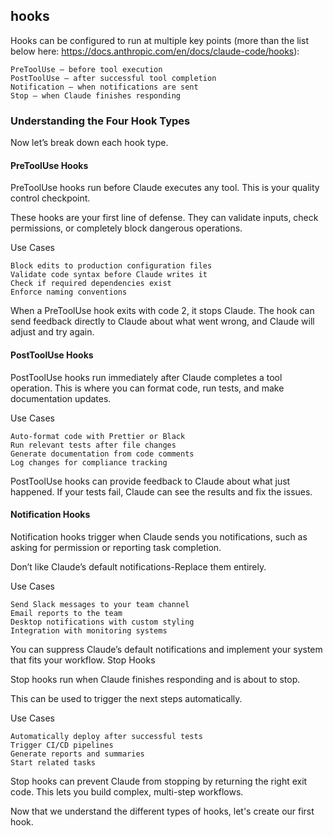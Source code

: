 ## hooks

Hooks can be configured to run at multiple key points (more than the list below here: https://docs.anthropic.com/en/docs/claude-code/hooks):

    PreToolUse — before tool execution
    PostToolUse — after successful tool completion
    Notification — when notifications are sent
    Stop — when Claude finishes responding

### Understanding the Four Hook Types

Now let’s break down each hook type.

#### PreToolUse Hooks

PreToolUse hooks run before Claude executes any tool. This is your quality control checkpoint.

These hooks are your first line of defense. They can validate inputs, check permissions, or completely block dangerous operations.

Use Cases

    Block edits to production configuration files
    Validate code syntax before Claude writes it
    Check if required dependencies exist
    Enforce naming conventions

When a PreToolUse hook exits with code 2, it stops Claude. The hook can send feedback directly to Claude about what went wrong, and Claude will adjust and try again.

#### PostToolUse Hooks

PostToolUse hooks run immediately after Claude completes a tool operation. This is where you can format code, run tests, and make documentation updates.

Use Cases

    Auto-format code with Prettier or Black
    Run relevant tests after file changes
    Generate documentation from code comments
    Log changes for compliance tracking

PostToolUse hooks can provide feedback to Claude about what just happened. If your tests fail, Claude can see the results and fix the issues.

#### Notification Hooks

Notification hooks trigger when Claude sends you notifications, such as asking for permission or reporting task completion.

Don’t like Claude’s default notifications-Replace them entirely.

Use Cases

    Send Slack messages to your team channel
    Email reports to the team
    Desktop notifications with custom styling
    Integration with monitoring systems

You can suppress Claude’s default notifications and implement your system that fits your workflow.
Stop Hooks

Stop hooks run when Claude finishes responding and is about to stop.

This can be used to trigger the next steps automatically.

Use Cases

    Automatically deploy after successful tests
    Trigger CI/CD pipelines
    Generate reports and summaries
    Start related tasks

Stop hooks can prevent Claude from stopping by returning the right exit code. This lets you build complex, multi-step workflows.

Now that we understand the different types of hooks, let's create our first hook.
